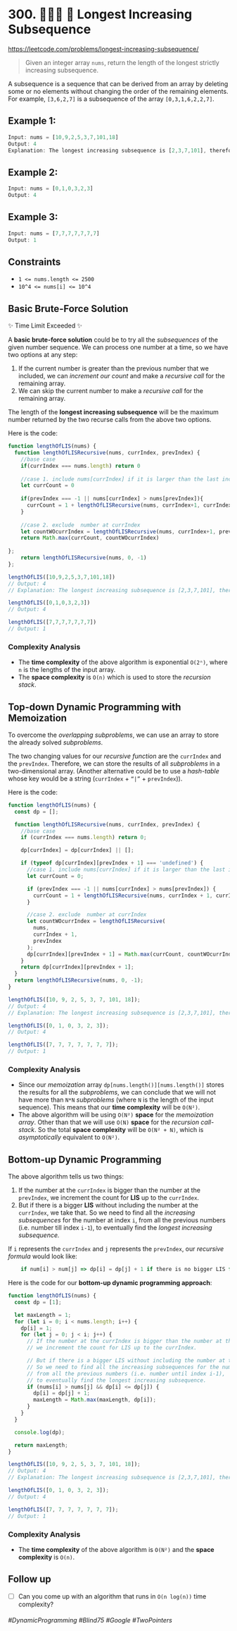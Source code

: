 # 300. 👩🏽‍🦯 🔎 Longest Increasing Subsequence
https://leetcode.com/problems/longest-increasing-subsequence/
> Given an integer array `nums`, return the length of the longest strictly increasing subsequence.

A subsequence is a sequence that can be derived from an array by deleting some or no elements without changing the order of the remaining elements. For example, `[3,6,2,7]` is a subsequence of the array `[0,3,1,6,2,2,7]`.

## Example 1:
````js
Input: nums = [10,9,2,5,3,7,101,18]
Output: 4
Explanation: The longest increasing subsequence is [2,3,7,101], therefore the length is 4.
````
## Example 2:
````js
Input: nums = [0,1,0,3,2,3]
Output: 4
````
## Example 3:
````js
Input: nums = [7,7,7,7,7,7,7]
Output: 1
````

## Constraints
- `1 <= nums.length <= 2500`
- `10^4 <= nums[i] <= 10^4`
 

## Basic Brute-Force Solution
✨ Time Limit Exceeded ✨

A <b>basic brute-force solution</b> could be to try all the <i>subsequences</i> of the given number sequence. We can process one number at a time, so we have two options at any step:

1. If the current number is greater than the previous number that we included, we can <i>increment our count</i> and make a <i>recursive call</i> for the remaining array.
2. We can skip the current number to make a <i>recursive call</i> for the remaining array.

The length of the <b>longest increasing subsequence</b> will be the maximum number returned by the two recurse calls from the above two options.

Here is the code:
````js
function lengthOfLIS(nums) {
  function lengthOfLISRecursive(nums, currIndex, prevIndex) {
    //base case
    if(currIndex === nums.length) return 0
    
    //case 1. include nums[currIndex] if it is larger than the last included number
    let currCount = 0
    
    if(prevIndex === -1 || nums[currIndex] > nums[prevIndex]){
      currCount = 1 + lengthOfLISRecursive(nums, currIndex+1, currIndex)
    }
    
    //case 2. exclude  number at currIndex
    let countWOcurrIndex = lengthOfLISRecursive(nums, currIndex+1, prevIndex)
    return Math.max(currCount, countWOcurrIndex)
    
};
    return lengthOfLISRecursive(nums, 0, -1) 
};

lengthOfLIS([10,9,2,5,3,7,101,18])
// Output: 4
// Explanation: The longest increasing subsequence is [2,3,7,101], therefore the length is 4.

lengthOfLIS([0,1,0,3,2,3])
// Output: 4

lengthOfLIS([7,7,7,7,7,7,7])
// Output: 1
````
### Complexity Analysis

- The <b>time complexity</b>  of the above algorithm is exponential `O(2ⁿ)`, where `n` is the lengths of the input array. 
- The <b>space complexity</b> is `O(n)` which is used to store the <i>recursion stack</i>.

## Top-down Dynamic Programming with Memoization
To overcome the <i>overlapping subproblems</i>, we can use an array to store the already solved <i>subproblems</i>.

The two changing values for our <i>recursive function</i> are the `currIndex` and the `prevIndex`. Therefore, we can store the results of all <i>subproblems</i> in a two-dimensional array. (Another alternative could be to use a <i>hash-table</i> whose key would be a string (`currIndex` + `“|”` + `prevIndex`)).

Here is the code:
```js
function lengthOfLIS(nums) {
  const dp = [];

  function lengthOfLISRecursive(nums, currIndex, prevIndex) {
    //base case
    if (currIndex === nums.length) return 0;

    dp[currIndex] = dp[currIndex] || [];

    if (typeof dp[currIndex][prevIndex + 1] === 'undefined') {
      //case 1. include nums[currIndex] if it is larger than the last included number
      let currCount = 0;

      if (prevIndex === -1 || nums[currIndex] > nums[prevIndex]) {
        currCount = 1 + lengthOfLISRecursive(nums, currIndex + 1, currIndex);
      }

      //case 2. exclude  number at currIndex
      let countWOcurrIndex = lengthOfLISRecursive(
        nums,
        currIndex + 1,
        prevIndex
      );
      dp[currIndex][prevIndex + 1] = Math.max(currCount, countWOcurrIndex);
    }
    return dp[currIndex][prevIndex + 1];
  }
  return lengthOfLISRecursive(nums, 0, -1);
}

lengthOfLIS([10, 9, 2, 5, 3, 7, 101, 18]);
// Output: 4
// Explanation: The longest increasing subsequence is [2,3,7,101], therefore the length is 4.

lengthOfLIS([0, 1, 0, 3, 2, 3]);
// Output: 4

lengthOfLIS([7, 7, 7, 7, 7, 7, 7]);
// Output: 1
```
### Complexity Analysis
- Since our <i>memoization</i> array `dp[nums.length()][nums.length()]` stores the results for all the <i>subproblems</i>, we can conclude that we will not have more than `N*N` <i>subproblems</i> (where `N` is the length of the input sequence). This means that our <b>time complexity</b> will be `O(N²)`.
- The above algorithm will be using `O(N²)` <b>space</b> for the <i>memoization array</i>. Other than that we will use `O(N)` <b>space</b> for the <i>recursion call-stack</i>. So the total <b>space complexity</b> will be `O(N² + N)`, which is <i>asymptotically</i> equivalent to `O(N²)`.

## Bottom-up Dynamic Programming
The above algorithm tells us two things:

1. If the number at the `currIndex` is bigger than the number at the `prevIndex`, we increment the count for <b>LIS</b> up to the `currIndex`.
2. But if there is a bigger <b>LIS</b> without including the number at the `currIndex`, we take that.
So we need to find all the <i>increasing subsequences</i> for the number at index `i`, from all the previous numbers (i.e. number till index `i-1`), to eventually find the <i>longest increasing subsequence.</i>

If `i` represents the `currIndex` and `j` represents the `prevIndex`, our <i>recursive formula</i> would look like:
```js
    if num[i] > num[j] => dp[i] = dp[j] + 1 if there is no bigger LIS for 'i'
```
Here is the code for our <b>bottom-up dynamic programming approach</b>:
```js
function lengthOfLIS(nums) {
  const dp = [1];

  let maxLength = 1;
  for (let i = 0; i < nums.length; i++) {
    dp[i] = 1;
    for (let j = 0; j < i; j++) {
      // If the number at the currIndex is bigger than the number at the prevIndex,
      // we increment the count for LIS up to the currIndex.

      // But if there is a bigger LIS without including the number at the currIndex, we take that.
      // So we need to find all the increasing subsequences for the number at index i, 
      // from all the previous numbers (i.e. number until index i-1),
      // to eventually find the longest increasing subsequence.
      if (nums[i] > nums[j] && dp[i] <= dp[j]) {
        dp[i] = dp[j] + 1;
        maxLength = Math.max(maxLength, dp[i]);
      }
    }
  }

  console.log(dp);

  return maxLength;
}

lengthOfLIS([10, 9, 2, 5, 3, 7, 101, 18]);
// Output: 4
// Explanation: The longest increasing subsequence is [2,3,7,101], therefore the length is 4.

lengthOfLIS([0, 1, 0, 3, 2, 3]);
// Output: 4

lengthOfLIS([7, 7, 7, 7, 7, 7, 7]);
// Output: 1
```
### Complexity Analysis
- The <b>time complexity</b> of the above algorithm is `O(N²)` and the <b>space complexity</b> is `O(n)`.



## Follow up
- [ ] Can you come up with an algorithm that runs in `O(n log(n))` time complexity?

###### #DynamicProgramming #Blind75 #Google #TwoPointers
